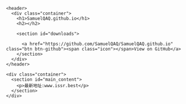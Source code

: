 
    <header>
      <div class="container">
        <h1>SamuelQAQ.github.io</h1>
        <h2></h2>

        <section id="downloads">
          
          <a href="https://github.com/SamuelQAQ/SamuelQAQ.github.io" class="btn btn-github"><span class="icon"></span>View on GitHub</a>
        </section>
      </div>
    </header>

    <div class="container">
      <section id="main_content">
        <p>最新地址:www.issr.best</p>
      </section>
    </div>

    
  

</body></html>

